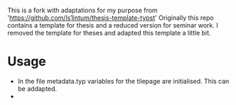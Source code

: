 This is a fork with adaptations for my purpose from 'https://github.com/ls1intum/thesis-template-typst'
Originally this repo contains a template for thesis and a reduced version for seminar work. I removed the template for theses and adapted this template a little bit. 

# Usage
- In the file metadata.typ variables for the tilepage are initialised. This can be addapted. 
- 
